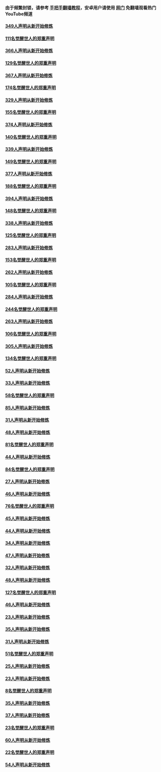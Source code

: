 #### 由于频繁封锁，请参考 [手把手翻墙教程](https://github.com/gfw-breaker/guides/wiki/)，安卓用户请使用 [网门](https://github.com/gfw-breaker/nogfw/blob/master/dl.md?t=06151601) 免翻墙观看热门YouTube频道 

#### [349人声明从新开始修炼](../pages/91/426969.md?t=06151601) 

#### [111名觉醒世人的郑重声明](../pages/91/426968.md?t=06151601) 

#### [366人声明从新开始修炼](../pages/91/426737.md?t=06151601) 

#### [129名觉醒世人的郑重声明](../pages/91/426736.md?t=06151601) 

#### [367人声明从新开始修炼](../pages/91/426421.md?t=06151601) 

#### [174名觉醒世人的郑重声明](../pages/91/426420.md?t=06151601) 

#### [329人声明从新开始修炼](../pages/91/426139.md?t=06151601) 

#### [155名觉醒世人的郑重声明](../pages/91/426138.md?t=06151601) 

#### [374人声明从新开始修炼](../pages/91/425811.md?t=06151601) 

#### [140名觉醒世人的郑重声明](../pages/91/425810.md?t=06151601) 

#### [339人声明从新开始修炼](../pages/91/425690.md?t=06151601) 

#### [149名觉醒世人的郑重声明](../pages/91/425689.md?t=06151601) 

#### [377人声明从新开始修炼](../pages/91/424867.md?t=06151601) 

#### [188名觉醒世人的郑重声明](../pages/91/424866.md?t=06151601) 

#### [394人声明从新开始修炼](../pages/91/423914.md?t=06151601) 

#### [148名觉醒世人的郑重声明](../pages/91/423913.md?t=06151601) 

#### [338人声明从新开始修炼](../pages/91/423540.md?t=06151601) 

#### [125名觉醒世人的郑重声明](../pages/91/423539.md?t=06151601) 

#### [283人声明从新开始修炼](../pages/91/423296.md?t=06151601) 

#### [153名觉醒世人的郑重声明](../pages/91/423295.md?t=06151601) 

#### [262人声明从新开始修炼](../pages/91/423004.md?t=06151601) 

#### [105名觉醒世人的郑重声明](../pages/91/423003.md?t=06151601) 

#### [284人声明从新开始修炼](../pages/91/422707.md?t=06151601) 

#### [244名觉醒世人的郑重声明](../pages/91/422706.md?t=06151601) 

#### [263人声明从新开始修炼](../pages/91/422553.md?t=06151601) 

#### [106名觉醒世人的郑重声明](../pages/91/422552.md?t=06151601) 

#### [305人声明从新开始修炼](../pages/91/422153.md?t=06151601) 

#### [134名觉醒世人的郑重声明](../pages/91/422152.md?t=06151601) 

#### [52人声明从新开始修炼](../pages/91/421846.md?t=06151601) 

#### [33人声明从新开始修炼](../pages/91/421804.md?t=06151601) 

#### [58名觉醒世人的郑重声明](../pages/91/421845.md?t=06151601) 

#### [85人声明从新开始修炼](../pages/91/421769.md?t=06151601) 

#### [31人声明从新开始修炼](../pages/91/421763.md?t=06151601) 

#### [48人声明从新开始修炼](../pages/91/421605.md?t=06151601) 

#### [81名觉醒世人的郑重声明](../pages/91/421656.md?t=06151601) 

#### [44人声明从新开始修炼](../pages/91/421544.md?t=06151601) 

#### [84名觉醒世人的郑重声明](../pages/91/421543.md?t=06151601) 

#### [27人声明从新开始修炼](../pages/91/421465.md?t=06151601) 

#### [46人声明从新开始修炼](../pages/91/421454.md?t=06151601) 

#### [76名觉醒世人的郑重声明](../pages/91/421453.md?t=06151601) 

#### [45人声明从新开始修炼](../pages/91/421452.md?t=06151601) 

#### [44人声明从新开始修炼](../pages/91/421422.md?t=06151601) 

#### [34人声明从新开始修炼](../pages/91/421322.md?t=06151601) 

#### [47人声明从新开始修炼](../pages/91/421264.md?t=06151601) 

#### [32人声明从新开始修炼](../pages/91/421225.md?t=06151601) 

#### [48人声明从新开始修炼](../pages/91/421202.md?t=06151601) 

#### [127名觉醒世人的郑重声明](../pages/91/421224.md?t=06151601) 

#### [46人声明从新开始修炼](../pages/91/421203.md?t=06151601) 

#### [23人声明从新开始修炼](../pages/91/421138.md?t=06151601) 

#### [35人声明从新开始修炼](../pages/91/421122.md?t=06151601) 

#### [31人声明从新开始修炼](../pages/91/421081.md?t=06151601) 

#### [51名觉醒世人的郑重声明](../pages/91/421080.md?t=06151601) 

#### [25人声明从新开始修炼](../pages/91/421020.md?t=06151601) 

#### [23人声明从新开始修炼](../pages/91/420884.md?t=06151601) 

#### [8名觉醒世人的郑重声明](../pages/91/420883.md?t=06151601) 

#### [35人声明从新开始修炼](../pages/91/420809.md?t=06151601) 

#### [37人声明从新开始修炼](../pages/91/420766.md?t=06151601) 

#### [23名觉醒世人的郑重声明](../pages/91/420765.md?t=06151601) 

#### [60人声明从新开始修炼](../pages/91/420727.md?t=06151601) 

#### [22名觉醒世人的郑重声明](../pages/91/420726.md?t=06151601) 

#### [54人声明从新开始修炼](../pages/91/420529.md?t=06151601) 

